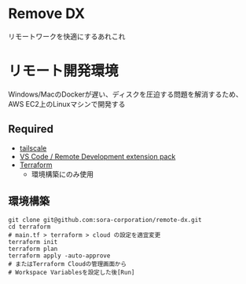 # Remove DX

リモートワークを快適にするあれこれ

# リモート開発環境

Windows/MacのDockerが遅い、ディスクを圧迫する問題を解消するため、AWS EC2上のLinuxマシンで開発する

## Required

- [tailscale](https://tailscale.com/)
- [VS Code / Remote Development extension pack](https://code.visualstudio.com/docs/remote/ssh)
- [Terraform](https://www.terraform.io/)
  - 環境構築にのみ使用

## 環境構築

```
git clone git@github.com:sora-corporation/remote-dx.git
cd terraform
# main.tf > terraform > cloud の設定を適宜変更
terraform init
terraform plan
terraform apply -auto-approve
# またはTerraform Cloudの管理画面から
# Workspace Variablesを設定した後[Run]
```
